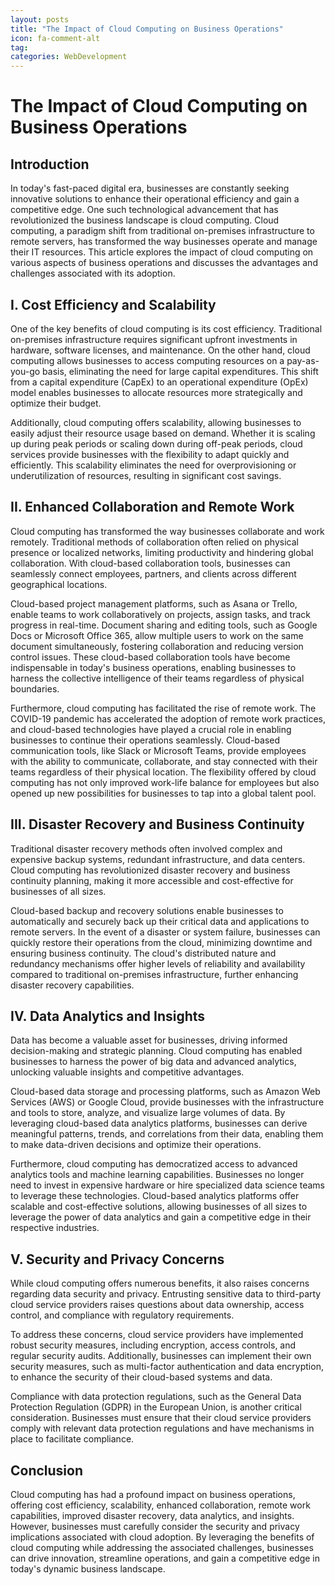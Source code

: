 ```yaml
---
layout: posts
title: "The Impact of Cloud Computing on Business Operations"
icon: fa-comment-alt
tag:      
categories: WebDevelopment
---
```



# The Impact of Cloud Computing on Business Operations

## Introduction

In today's fast-paced digital era, businesses are constantly seeking innovative solutions to enhance their operational efficiency and gain a competitive edge. One such technological advancement that has revolutionized the business landscape is cloud computing. Cloud computing, a paradigm shift from traditional on-premises infrastructure to remote servers, has transformed the way businesses operate and manage their IT resources. This article explores the impact of cloud computing on various aspects of business operations and discusses the advantages and challenges associated with its adoption.

## I. Cost Efficiency and Scalability

One of the key benefits of cloud computing is its cost efficiency. Traditional on-premises infrastructure requires significant upfront investments in hardware, software licenses, and maintenance. On the other hand, cloud computing allows businesses to access computing resources on a pay-as-you-go basis, eliminating the need for large capital expenditures. This shift from a capital expenditure (CapEx) to an operational expenditure (OpEx) model enables businesses to allocate resources more strategically and optimize their budget.

Additionally, cloud computing offers scalability, allowing businesses to easily adjust their resource usage based on demand. Whether it is scaling up during peak periods or scaling down during off-peak periods, cloud services provide businesses with the flexibility to adapt quickly and efficiently. This scalability eliminates the need for overprovisioning or underutilization of resources, resulting in significant cost savings.

## II. Enhanced Collaboration and Remote Work

Cloud computing has transformed the way businesses collaborate and work remotely. Traditional methods of collaboration often relied on physical presence or localized networks, limiting productivity and hindering global collaboration. With cloud-based collaboration tools, businesses can seamlessly connect employees, partners, and clients across different geographical locations.

Cloud-based project management platforms, such as Asana or Trello, enable teams to work collaboratively on projects, assign tasks, and track progress in real-time. Document sharing and editing tools, such as Google Docs or Microsoft Office 365, allow multiple users to work on the same document simultaneously, fostering collaboration and reducing version control issues. These cloud-based collaboration tools have become indispensable in today's business operations, enabling businesses to harness the collective intelligence of their teams regardless of physical boundaries.

Furthermore, cloud computing has facilitated the rise of remote work. The COVID-19 pandemic has accelerated the adoption of remote work practices, and cloud-based technologies have played a crucial role in enabling businesses to continue their operations seamlessly. Cloud-based communication tools, like Slack or Microsoft Teams, provide employees with the ability to communicate, collaborate, and stay connected with their teams regardless of their physical location. The flexibility offered by cloud computing has not only improved work-life balance for employees but also opened up new possibilities for businesses to tap into a global talent pool.

## III. Disaster Recovery and Business Continuity

Traditional disaster recovery methods often involved complex and expensive backup systems, redundant infrastructure, and data centers. Cloud computing has revolutionized disaster recovery and business continuity planning, making it more accessible and cost-effective for businesses of all sizes.

Cloud-based backup and recovery solutions enable businesses to automatically and securely back up their critical data and applications to remote servers. In the event of a disaster or system failure, businesses can quickly restore their operations from the cloud, minimizing downtime and ensuring business continuity. The cloud's distributed nature and redundancy mechanisms offer higher levels of reliability and availability compared to traditional on-premises infrastructure, further enhancing disaster recovery capabilities.

## IV. Data Analytics and Insights

Data has become a valuable asset for businesses, driving informed decision-making and strategic planning. Cloud computing has enabled businesses to harness the power of big data and advanced analytics, unlocking valuable insights and competitive advantages.

Cloud-based data storage and processing platforms, such as Amazon Web Services (AWS) or Google Cloud, provide businesses with the infrastructure and tools to store, analyze, and visualize large volumes of data. By leveraging cloud-based data analytics platforms, businesses can derive meaningful patterns, trends, and correlations from their data, enabling them to make data-driven decisions and optimize their operations.

Furthermore, cloud computing has democratized access to advanced analytics tools and machine learning capabilities. Businesses no longer need to invest in expensive hardware or hire specialized data science teams to leverage these technologies. Cloud-based analytics platforms offer scalable and cost-effective solutions, allowing businesses of all sizes to leverage the power of data analytics and gain a competitive edge in their respective industries.

## V. Security and Privacy Concerns

While cloud computing offers numerous benefits, it also raises concerns regarding data security and privacy. Entrusting sensitive data to third-party cloud service providers raises questions about data ownership, access control, and compliance with regulatory requirements.

To address these concerns, cloud service providers have implemented robust security measures, including encryption, access controls, and regular security audits. Additionally, businesses can implement their own security measures, such as multi-factor authentication and data encryption, to enhance the security of their cloud-based systems and data.

Compliance with data protection regulations, such as the General Data Protection Regulation (GDPR) in the European Union, is another critical consideration. Businesses must ensure that their cloud service providers comply with relevant data protection regulations and have mechanisms in place to facilitate compliance.

## Conclusion

Cloud computing has had a profound impact on business operations, offering cost efficiency, scalability, enhanced collaboration, remote work capabilities, improved disaster recovery, data analytics, and insights. However, businesses must carefully consider the security and privacy implications associated with cloud adoption. By leveraging the benefits of cloud computing while addressing the associated challenges, businesses can drive innovation, streamline operations, and gain a competitive edge in today's dynamic business landscape.